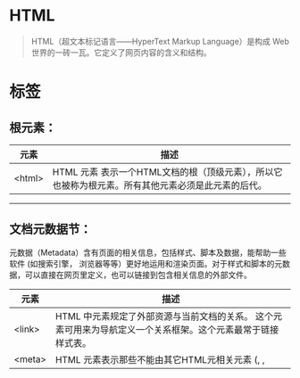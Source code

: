 # HTML
>HTML（超文本标记语言——HyperText Markup Language）是构成 Web 世界的一砖一瓦。它定义了网页内容的含义和结构。

# 标签

## 根元素：

元素 | 描述
-----  | ---
&lt;html> |	HTML <html> 元素 表示一个HTML文档的根（顶级元素），所以它也被称为根元素。所有其他元素必须是此元素的后代。

---


## 文档元数据节：

元数据（Metadata）含有页面的相关信息，包括样式、脚本及数据，能帮助一些软件 (如搜索引擎， 浏览器等等）更好地运用和渲染页面。对于样式和脚本的元数据，可以直接在网页里定义，也可以链接到包含相关信息的外部文件。

元素 |	描述
--- | ---
&lt;link>	| HTML 中<link>元素规定了外部资源与当前文档的关系。 这个元素可用来为导航定义一个关系框架。这个元素最常于链接样式表。
&lt;meta>	| HTML <meta> 元素表示那些不能由其它HTML元相关元素 (<base>, <link>, <script>, <style> 或 <title>) 之一表示的任何元数据信息.
&lt;style>	| HTML的<style>元素包含文档的样式信息或者文档的部分内容。默认情况下，该标签的样式信息通常是CSS的格式。
&lt;title>	| HTML <title> 元素 定义文档的标题，显示在浏览器的标题栏或标签页上。它只可以包含文本，若是包含有标签，则包含的任何标签都不会被解释。

##  常见标签
1. a、form、input、button、h1、p、ul、ol、small、strong、div、span、kbd、video、audio、svg
2. 若你知道标签对应单词的意思，就知道这个标签怎么用了，因为标签都是缩写，
  - 例如：
    - 列表：（UnorderedList -> ul）
    - 锚点：（anchor -> a）
    - 段落：（paragraph -> p）
    - （这也就是语义化）
3. 除了 div 和 span（他们俩没有任何语义，所以我们一般加上class），其他标签都有默认样式，div和span都代表了划分一块区域。div块级区域，span行区域。




4. 上面就举例几个，更多可以MDN 上可以去查看所有标签的&lt;档


# 空元素：
MDN说得很头疼，其实总结一下可以说是：

```
没有闭合的标签称为空标签，如：<br/>和<img/>等。他们不存在成对的情况（我是这么理解，觉得的不对的请指正我。）
反之具有成对性质的例如：<div></div>、<form></form>就不是空标签。
在HTML中，在空标签上使用闭标签是无效的，例如：<br></br>。这样的情况是无效的HTML。
```

在 HTML 中有以下这些空元素：

>&lt;area>

>&lt;base>

>&lt;br>

>&lt;col>

>&lt;colgroup> when the span is present

>&lt;command>

>&lt;embed>

>&lt;hr>

>&lt;img>

>&lt;input>

>&lt;keygen>

>&lt;link>

>&lt;meta>

>&lt;param>

>&lt;source>

>&lt;track>

>&lt;wbr>


# 可替换标签

 在CSS里，可替换元素(replaced element)的展现不是由CSS来控制的。这些元素是一类外观渲染独立于CSS的外部对象。
典型的可替换元素有&lt;img>、&lt;object>、&lt;video>和表单元素，如&lt;textarea>、&lt;input>。某些元素只在一些特殊情况下
表现为可替换元素，例如<audio>和<canvas>。



# 历史

1. HTML有很多种版本（W3C组织制定规范）
  - HTML 4.01
  - XHTML
  - HTML 5
  - HTML 5.1

2. 规范文档（Specifications）
  - 由 W3C 写文档
  - W3C 会去根据浏览器的实际情况总结文档，并不是凭空想象

3. DOCTYPE
  - >它用来告知浏览器的解析器用什么文档标准解析这个文档。
  - 除了 HTML 5 的 DOCTYPE（&lt;!DOCTYPE html> ），其他的都很难记：https://www.w3.org/QA/2002/04/valid-dtd-list.html
  - 如果你没写 DOCTYPE，浏览器或许有时解析文档可能会出现bug. 有兴趣可以去尝试..
  

4. 省略标签

  - head可以不写，W3C标准文档有明确说明，如果你的head没有内容可以省略。
  - body也可以。理由同上。
  - html 也可以也可以，理由同上。

（不过title要写）
最简单的HTML文档：

```
<!DOCTYPE html>
<title>Hi</title>
```
  如果你想看看你写的网页合不合法，可以到W3C验证器上去验证：https://validator.w3.org/unicorn/?ucn_lang=zh-Hans
  
  
  
  
  
  
# 学习笔记
  
## &lt;dl>、&lt;dt>、&lt;dd>

因为经常记不住&lt;dl>、&lt;dt>、&lt;dd>，而且个人有觉得很有语义， 这三标签通常被称为定义性列表： 一个术语对应一条解释或定义
```
<dl>
  <dt>Firefox</dt>
  <dd>A free, open source, cross-platform, graphical web browser
      developed by the Mozilla Corporation and hundreds of volunteers.</dd>
</dl>
```
## a标签的target


值	| 描述
---| ---
_blank	| 在新窗口中打开被链接文档。
_self |	默认。在相同的框架中打开被链接文档。
_parent	| 在父框架集中打开被链接文档。
_top	| 在整个窗口中打开被链接文档。
framename	| 在指定的框架中打开被链接文档。


## a标签和form标签
  
1. a 标签发起GET请求
2. form 标签发起POST请求， 如果 input 不加 name，那么在表单提交时，input 的值就不会出现在请求里。（也就是说记得给input 加上name属性。 让服务器知道你发的POST的值，例如：&lt;input type:checkbox name="fruit" value="orange">）
3. get 请求 ，它的请求的参数放在url上
4. post 请求，它的参数会放在第四部分


## form注意事项
如果一个form 有一个button 会自动升级为submit，但是指定了type=button，那它就是普通的按钮而已了。
  

## label标签
label标签的for属性指定关联和input的id属性；（不过label包住for可以取到同样的效果，如果你写了这种包住的方法，就别写for id了）




## 单选框（radio）
单选框有同一个name时，只能选一个啦 ~


## 下拉列表（select）
selected是默认选择的属性，若是写上multiple，则能够多选，写上disabled属性的选项将会变为不可选


## 多行文本  （textarea）  
cols="30" ：定义多行文本的列数  rows="10"  ：定义多行文本的行数  （不过建议它的宽高最好去用CSS制定。因为行列不太准）； 

resize=:none ：可以让多行文本不可以拖动调整大小；

## 表格（table）

1. table标签的表格，默认会有边框，而且边框有间距。使用`table border: collapse`；  可以让collapse合并边框  border没有空隙；

2. table的子元素：
  - thead
    - th
    - tr
  - tbody
    - tr
    - td
  - tfoot
    -tr
    -td

3. colgroup 属性
元素定义表格中的一组列表，以便于进行格式化

本来用于写表格的对齐方式和宽度，不过我查了MDN，以后就用CSS写吧。最新标准已经不支持了。
`col width=100`
`col width=200`







